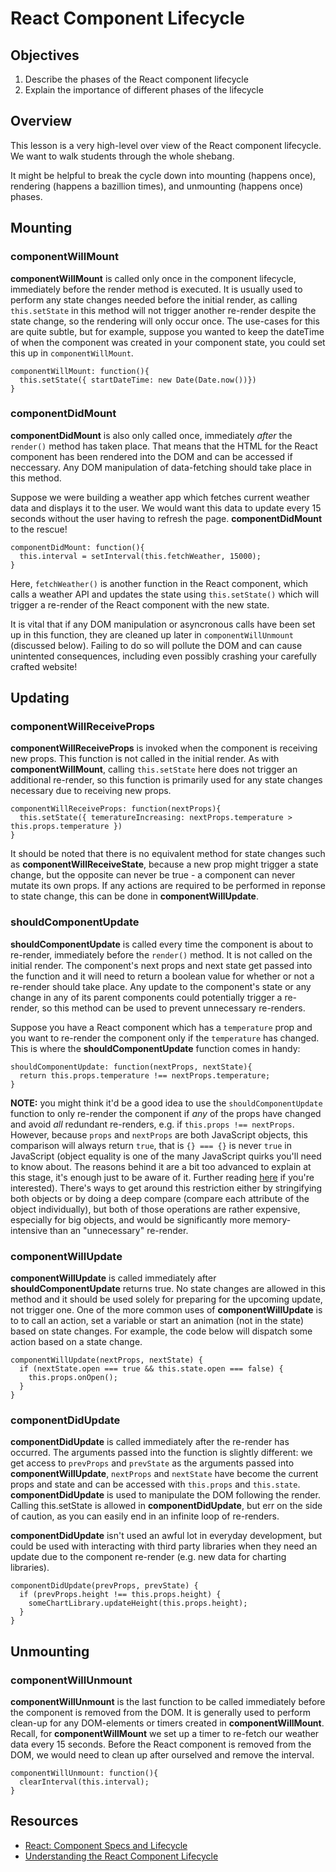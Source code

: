 # React Component Lifecycle

## Objectives

1. Describe the phases of the React component lifecycle
2. Explain the importance of different phases of the lifecycle

## Overview

This lesson is a very high-level over view of the React component lifecycle. We
want to walk students through the whole shebang.

It might be helpful to break the cycle down into mounting (happens once),
rendering (happens a bazillion times), and unmounting (happens once) phases.



## Mounting

### componentWillMount
**componentWillMount** is called only once in the component lifecycle, immediately before the render method is executed. It is usually used to perform any state changes needed before the initial render, as calling `this.setState` in this method will not trigger another re-render despite the state change, so the rendering will only occur once. The use-cases for this are quite subtle, but for example, suppose you wanted to keep the dateTime of when the component was created in your component state, you could set this up in `componentWillMount`.

```
componentWillMount: function(){
  this.setState({ startDateTime: new Date(Date.now())})
}
```

### componentDidMount
**componentDidMount** is also only called once, immediately *after* the `render()` method has taken place. That means that the HTML for the React component has been rendered into the DOM and can be accessed if neccessary. Any DOM manipulation of data-fetching should take place in this method.

Suppose we were building a weather app which fetches current weather data and displays it to the user. We would want this data to update every 15 seconds without the user having to refresh the page. **componentDidMount** to the rescue!

```
componentDidMount: function(){
  this.interval = setInterval(this.fetchWeather, 15000);
}
```

Here, `fetchWeather()` is another function in the React component, which calls a weather API and updates the state using `this.setState()` which will trigger a re-render of the React component with the new state.

It is vital that if any DOM manipulation or asyncronous calls have been set up in this function, they are cleaned up later in `componentWillUnmount` (discussed below). Failing to do so will pollute the DOM and can cause unintented consequences, including even possibly crashing your carefully crafted website!

## Updating

### componentWillReceiveProps
**componentWillReceiveProps** is invoked when the component is receiving new props. This function is not called in the initial render. As with **componentWillMount**, calling `this.setState` here does not trigger an additional re-render, so this function is primarily used for any state changes necessary due to receiving new props.

```
componentWillReceiveProps: function(nextProps){
  this.setState({ temeratureIncreasing: nextProps.temperature > this.props.temperature })
}
```

It should be noted that there is no equivalent method for state changes such as **componentWillReceiveState**, because a new prop might trigger a state change, but the opposite can never be true - a component can never mutate its own props. If any actions are required to be performed in reponse to state change, this can be done in **componentWillUpdate**.

### shouldComponentUpdate
**shouldComponentUpdate** is called every time the component is about to re-render, immediately before the `render()` method. It is not called on the initial render. The component's next props and next state get passed into the function and it will need to return a boolean value for whether or not a re-render should take place. Any update to the component's state or any change in any of its parent components could potentially trigger a re-render, so this method can be used to prevent unnecessary re-renders.

Suppose you have a React component which has a `temperature` prop and you want to re-render the component only if the `temperature` has changed. This is where the **shouldComponentUpdate** function comes in handy:

```
shouldComponentUpdate: function(nextProps, nextState){
  return this.props.temperature !== nextProps.temperature;
}
```

**NOTE:** you might think it'd be a good idea to use the `shouldComponentUpdate` function to only re-render the component if *any* of the props have changed and avoid *all* redundant re-renders, e.g. if `this.props !== nextProps`. However, because `props` and `nextProps` are both JavaScript objects, this comparison will always return `true`, that is `{} === {}` is never `true` in JavaScript (object equality is one of the many JavaScript quirks you'll need to know about. The reasons behind it are a bit too advanced to explain at this stage, it's enough just to be aware of it. Further reading [here](http://adripofjavascript.com/blog/drips/object-equality-in-javascript.html) if you're interested). There's ways to get around this restriction either by stringifying both objects or by doing a deep compare (compare each attribute of the object individually), but both of those operations are rather expensive, especially for big objects, and would be significantly more memory-intensive than an "unnecessary" re-render.


### componentWillUpdate
**componentWillUpdate** is called immediately after **shouldComponentUpdate** returns true. No state changes are allowed in this method and it should be used solely for preparing for the upcoming update, not trigger one. One of the more common uses of **componentWillUpdate** is to to call an action, set a variable or start an animation (not in the state) based on state changes. For example, the code below will dispatch some action based on a state change.

```
componentWillUpdate(nextProps, nextState) {
  if (nextState.open === true && this.state.open === false) {
    this.props.onOpen();
  }
}
```

### componentDidUpdate
**componentDidUpdate** is called immediately after the re-render has occurred. The arguments passed into the function is slightly different: we get access to `prevProps` and `prevState` as the arguments passed into **componentWillUpdate**, `nextProps` and `nextState` have become the current props and state and can be accessed with `this.props` and `this.state`. **componentDidUpdate** is used to manipulate the DOM following the render. Calling this.setState is allowed in **componentDidUpdate**, but err on the side of caution, as you can easily end in an infinite loop of re-renders.

**componentDidUpdate** isn't used an awful lot in everyday development, but could be used with interacting with third party libraries when they need an update due to the component re-render (e.g. new data for charting libraries).

```
componentDidUpdate(prevProps, prevState) {
  if (prevProps.height !== this.props.height) {
    someChartLibrary.updateHeight(this.props.height);
  }
}
```


## Unmounting

### componentWillUnmount
**componentWillUnmount** is the last function to be called immediately before the component is removed from the DOM. It is generally used to perform clean-up for any DOM-elements or timers created in **componentWillMount**. Recall, for **componentWillMount** we set up a timer to re-fetch our weather data every 15 seconds. Before the React component is removed from the DOM, we would need to clean up after ourselved and remove the interval.

```
componentWillUnmount: function(){
  clearInterval(this.interval);
}
```



## Resources

- [React: Component Specs and Lifecycle](https://facebook.github.io/react/docs/component-specs.html)
- [Understanding the React Component Lifecycle](http://busypeoples.github.io/post/react-component-lifecycle/)
